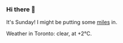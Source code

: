### Hi there :wave:

It's Sunday! I might be putting some [miles](https://www.strava.com/athletes/889963) in.

Weather in Toronto: clear, at +2°C.
